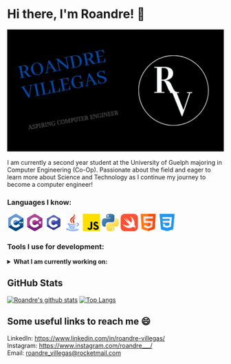 # Hi there, I'm Roandre! 👋

<img src = images/img_for_readme.jpg> 

I am currently a second year student at the University of Guelph majoring in Computer Engineering (Co-Op).  Passionate about the field and eager to learn more about Science and Technology as I continue my journey to become a computer engineer! 

### Languages I know:
<div>
 <img src = images/c-.png width = "40" height = "40">
 <img src = images/c-sharp.png width = "40" height = "40">
 <img src = images/icons8-c-programming-48.png width = "40" height = "40">
 <img src = images/java.png width = "40" height = "40">
 <img src = images/js.png width = "40" height = "40">
 <img src = images/python.png width = "40" height = "40">
 <img src = images/swift.png width = "40" height = "40">
 <img src = images/html.png width = "40" height = "40">
 <img src = images/css-3.png width = "40" height = "40">
</div>

### Tools I use for development: 


<details>
 <summary><strong>What I am currently working on:</strong></summary>
 <ul>
   <li>GUI development in Java</li>
   <li>Front end development (HTML/CSS/JavaScript)</li>
   <li>Image rendering using ray tracing</li>
 </ul>
</details>


## GitHub Stats 
[![Roandre's github stats](https://github-readme-stats.vercel.app/api?username=RoandreVillegas&theme=chartreuse-dark)](https://github.com/RoandreVillegas/github-readme-stats)
[![Top Langs](https://github-readme-stats.vercel.app/api/top-langs/?username=RoandreVillegas&layout=compact&theme=highcontrast)](https://github.com/RoandreVillegas/github-readme-stats)

## Some useful links to reach me 😄
LinkedIn: https://www.linkedin.com/in/roandre-villegas/<br>
Instagram: https://www.instagram.com/roandre___/<br>
Email: roandre_villegas@rocketmail.com<br>

<!--
**RoandreVillegas/RoandreVillegas** is a ✨ _special_ ✨ repository because its `README.md` (this file) appears on your GitHub profile.

Here are some ideas to get you started:

- 🔭 I’m currently working on ...
- 🌱 I’m currently learning ...
- 👯 I’m looking to collaborate on ...
- 🤔 I’m looking for help with ...
- 💬 Ask me about ...
- 📫 How to reach me: ...
- 😄 Pronouns: ...
- ⚡ Fun fact: ...
-->
